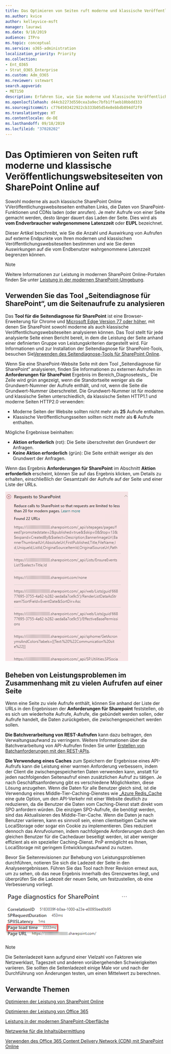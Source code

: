 ```yaml
---
title: Das Optimieren von Seiten ruft moderne und klassische Veröffentlichungswebsiteseiten von SharePoint Online auf
ms.author: kvice
author: kelleyvice-msft
manager: laurawi
ms.date: 9/18/2019
audience: ITPro
ms.topic: conceptual
ms.service: o365-administration
localization_priority: Priority
ms.collection:
- Ent_O365
- Strat_O365_Enterprise
ms.custom: Adm_O365
ms.reviewer: sstewart
search.appverid:
- MET150
description: Erfahren Sie, wie Sie moderne und klassische Veröffentlichungswebsiteseiten in SharePoint Online optimieren können, indem Sie die Anzahl der Aufrufe von SharePoint Online-Service-Endpunkten begrenzen.
ms.openlocfilehash: d44cb2273d550cea3a9ec7bfb1ffaeb10bbdd333
ms.sourcegitcommit: c7764503422922cb333b05d54e8ebbdb894df2f9
ms.translationtype: HT
ms.contentlocale: de-DE
ms.lasthandoff: 09/18/2019
ms.locfileid: "37028202"
---
```

# <a name="optimize-page-calls-in-sharepoint-online-modern-and-classic-publishing-site-pages"></a>Das Optimieren von Seiten ruft moderne und klassische Veröffentlichungswebsiteseiten von SharePoint Online auf

Sowohl moderne als auch klassische SharePoint Online VVeröffentlichungswebsiteseiten enthalten Links, die Daten von SharePoint-Funktionen und CDNs laden (oder anrufen). Je mehr Aufrufe von einer Seite gemacht werden, desto länger dauert das Laden der Seite. Dies wird als **vom Endverbraucher wahrgenommene Latenzzeit** oder **EUPL** bezeichnet.

Dieser Artikel beschreibt, wie Sie die Anzahl und Auswirkung von Aufrufen auf externe Endpunkte von Ihren modernen und klassischen Veröffentlichungswebsiteseiten bestimmen und wie Sie deren Auswirkungen auf die vom Endbenutzer wahrgenommene Latenzzeit begrenzen können.

>[!NOTE]
>Weitere Informationen zur Leistung in modernen SharePoint Online-Portalen finden Sie unter [Leistung in der modernen SharePoint-Umgebung](https://docs.microsoft.com/de-DE/sharepoint/modern-experience-performance).

## <a name="use-the-page-diagnostics-for-sharepoint-tool-to-analyze-page-calls"></a>Verwenden Sie das Tool „Seitendiagnose für SharePoint“, um die Seitenaufrufe zu analysieren

Das **Tool für die Seitendiagnose für SharePoint** ist eine Browser-Erweiterung für Chrome und [Microsoft Edge Version 77 oder höher](https://www.microsoftedgeinsider.com/en-us/download?form=MI13E8&OCID=MI13E8), mit denen Sie SharePoint sowohl moderne als auch klassische Veröffentlichungswebsiteseiten analysieren können. Das Tool stellt für jede analysierte Seite einen Bericht bereit, in dem die Leistung der Seite anhand einer definierten Gruppe von Leistungskriterien dargestellt wird. Für Informationen und zur Installation der Seitendiagnose für SharePoint-Tools, besuchen Sie[Verwenden des Seitendiagnose-Tools für SharePoint Online](page-diagnostics-for-spo.md).

Wenn Sie eine SharePoint-Website Seite mit dem Tool „Seitendiagnose für SharePoint“ analysieren, finden Sie Informationen zu externen Aufrufen im **Anforderungen für SharePoint** Ergebnis im Bereich_Diagnosetests_. Die Zeile wird grün angezeigt, wenn die Standortseite weniger als die Grundwert-Nummer der Aufrufe enthält, und rot, wenn die Seite die Grundwert-Nummer überschreitet. Die Grundwert-Nummer ist für moderne und klassische Seiten unterschiedlich, da klassische Seiten HTTP1.1 und moderne Seiten HTTP2.0 verwenden:

- Moderne Seiten der Website sollten nicht mehr als **25** Aufrufe enthalten.
- Klassische Veröffentlichungsseiten sollten nicht mehr als **6** Aufrufe enthalten.

Mögliche Ergebnisse beinhalten:

- **Aktion erforderlich** (rot): Die Seite überschreitet den Grundwert der Anfragen.
- **Keine Aktion erforderlich** (grün): Die Seite enthält weniger als den Grundwert der Anfragen.

Wenn das Ergebnis **Anforderungen für SharePoint** im Abschnitt **Aktion erforderlich** erscheint, können Sie auf das Ergebnis klicken, um Details zu erhalten, einschließlich der Gesamtzahl der Aufrufe auf der Seite und einer Liste der URLs.

![Anforderungen für SharePoint-Ergebnisse](media/modern-portal-optimization/pagediag-requests.png)

## <a name="remediate-performance-issues-related-to-too-many-calls-on-a-page"></a>Beheben von Leistungsproblemen im Zusammenhang mit zu vielen Aufrufen auf einer Seite

Wenn eine Seite zu viele Aufrufe enthält, können Sie anhand der Liste der URLs in den Ergebnissen der **Anforderungen für Sharepoint** feststellen, ob es sich um wiederholte Aufrufe, Aufrufe, die gebündelt werden sollen, oder Aufrufe handelt, die Daten zurückgeben, die zwischengespeichert werden sollen.

**Die Batchverarbeitung von REST-Aufrufen** kann dazu beitragen, den Verwaltungsaufwand zu verringern. Weitere Informationen über die Batchverarbeitung von API-Aufrufen finden Sie unter [Erstellen von Batchanforderungen mit den REST-APIs](https://docs.microsoft.com/de-DE/sharepoint/dev/sp-add-ins/make-batch-requests-with-the-rest-apis).

**Die Verwendung eines Caches** zum Speichern der Ergebnisse eines API-Aufrufs kann die Leistung einer warmen Anforderung verbessern, indem der Client die zwischengespeicherten Daten verwenden kann, anstatt für jeden nachfolgenden Seitenaufruf einen zusätzlichen Aufruf zu tätigen. Je nach Geschäftsanforderung gibt es verschiedene Möglichkeiten, diese Lösung anzugehen. Wenn die Daten für alle Benutzer gleich sind, ist die Verwendung eines Middle-Tier-Caching-Dienstes wie [_Azure Redis_Cache](https://azure.microsoft.com/de-DE/services/cache/) eine gute Option, um den API-Verkehr mit einer Website deutlich zu reduzieren, da die Benutzer die Daten vom Caching-Dienst statt direkt vom SPO anfordern würden. Die einzigen SPO-Aufrufe, die benötigt werden, sind das Aktualisieren des Middle-Tier-Cache. Wenn die Daten je nach Benutzer variieren, kann es sinnvoll sein, einen clientseitigen Cache wie LocalStorage oder sogar ein Cookie zu implementieren. Dies reduziert dennoch das Anrufvolumen, indem nachfolgende Anforderungen durch den gleichen Benutzer für die Cachedauer beseitigt werden, ist aber weniger effizient als ein spezieller Caching-Dienst. PnP ermöglicht es Ihnen, LocalStorage mit geringem Entwicklungsaufwand zu nutzen.

Bevor Sie Seitenrevisionen zur Behebung von Leistungsproblemen durchführen, notieren Sie sich die Ladezeit der Seite in den Analyseergebnissen. Führen Sie das Tool nach Ihrer Revision erneut aus, um zu sehen, ob das neue Ergebnis innerhalb des Grenzwertes liegt, und überprüfen Sie die Ladezeit der neuen Seite, um festzustellen, ob eine Verbesserung vorliegt.

![Ergebnisse der Seitenladezeiten](media/modern-portal-optimization/pagediag-page-load-time.png)

>[!NOTE]
>Die Seitenladezeit kann aufgrund einer Vielzahl von Faktoren wie Netzwerklast, Tageszeit und anderen vorübergehenden Schwierigkeiten variieren. Sie sollten die Seitenladezeit einige Male vor und nach der Durchführung von Änderungen testen, um einen Mittelwert zu berechnen.

## <a name="related-topics"></a>Verwandte Themen

[Optimieren der Leistung von SharePoint Online](tune-sharepoint-online-performance.md)

[Optimieren der Leistung von Office 365](tune-office-365-performance.md)

[Leistung in der modernen SharePoint-Oberfläche](https://docs.microsoft.com/de-DE/sharepoint/modern-experience-performance.md)

[Netzwerke für die Inhaltsübermittlung](content-delivery-networks.md)

[Verwenden des Office 365 Content Delivery Network (CDN) mit SharePoint Online](use-office-365-cdn-with-spo.md)
